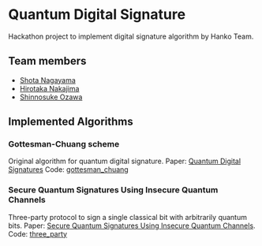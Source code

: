# Quantum Digital Signature

Hackathon project to implement digital signature algorithm by Hanko Team.

## Team members
- [Shota Nagayama](https://github.com/ngym/)
- [Hirotaka Nakajima](https://github.com/nunnun)
- [Shinnosuke Ozawa](https://github.com/shin-oz)

## Implemented Algorithms

### Gottesman-Chuang scheme

Original algorithm for quantum digital signature.
Paper: [Quantum Digital Signatures](https://arxiv.org/abs/quant-ph/0105032v2)
Code: [gottesman_chuang](https://github.com/ngym/quantum_digital_signature/tree/master/gottesman_chuang)

### Secure Quantum Signatures Using Insecure Quantum Channels

Three-party protocol to sign a single classical bit with arbitrarily quantum bits.
Paper: [Secure Quantum Signatures Using Insecure Quantum Channels](https://arxiv.org/abs/1507.02975).
Code: [three_party](https://github.com/ngym/quantum_digital_signature/tree/master/three_party)
